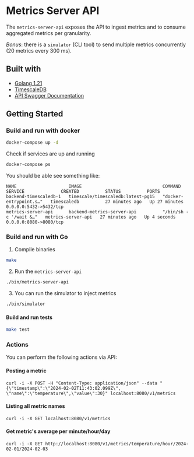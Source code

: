 # Metrics Server API

The `metrics-server-api` exposes the API to ingest metrics and to consume aggregated metrics per granularity.

_Bonus_: there is a `simulator` (CLI tool) to send multiple metrics concurrently (20 metrics every 300 ms).

## Built with

- [Golang 1.21](https://go.dev/blog/go1.21)
- [TimescaleDB](https://www.timescale.com/)
- [API Swagger Documentation]()


## Getting Started

### Build and run with docker

  ```bash
  docker-compose up -d
  ```

  Check if services are up and running
  ```bash
  docker-compose ps
  ```

  You should be able see something like:

  ```
  NAME                    IMAGE                               COMMAND                  SERVICE              CREATED          STATUS          PORTS
  backend-timescaledb-1   timescale/timescaledb:latest-pg15   "docker-entrypoint.s…"   timescaledb          27 minutes ago   Up 27 minutes   0.0.0.0:5432->5432/tcp
  metrics-server-api      backend-metrics-server-api          "/bin/sh -c '/wait &…"   metrics-server-api   27 minutes ago   Up 4 seconds    0.0.0.0:8080->8080/tcp
  ```


### Build and run with Go

1. Compile binaries
  ```bash
  make
  ```

2. Run the `metrics-server-api`
  ```bash
  ./bin/metrics-server-api
  ```

3. You can run the simulator to inject metrics
  ```bash
  ./bin/simulator
  ```

#### Build and run tests
  ```bash
  make test
  ```

### Actions

You can perform the following actions via API:

#### Posting a metric

```
curl -i -X POST -H "Content-Type: application/json" --data "{\"timestamp\":\"2024-02-02T11:43:02.099Z\", \"name\":\"temperature\",\"value\":30}" localhost:8080/v1/metrics
```

#### Listing all metric names

```
curl -i -X GET localhost:8080/v1/metrics
```

#### Get metric's average per minute/hour/day

```
curl -i -X GET http://localhost:8080/v1/metrics/temperature/hour/2024-02-01/2024-02-03
```


